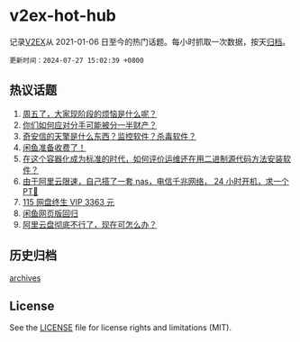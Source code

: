 # v2ex-hot-hub

 记录[V2EX](https://www.v2ex.com/)从 2021-01-06 日至今的热门话题。每小时抓取一次数据，按天[归档](archives)。

`更新时间：2024-07-27 15:02:39 +0800`

## 热议话题

1. [周五了，大家现阶段的烦恼是什么呢？](https://www.v2ex.com/t/1060360)
1. [你们如何应对分手可能被分一半财产？](https://www.v2ex.com/t/1060460)
1. [奇安信的天擎是什么东西？监控软件？杀毒软件？](https://www.v2ex.com/t/1060452)
1. [闲鱼准备收费了！](https://www.v2ex.com/t/1060449)
1. [在这个容器化成为标准的时代，如何评价运维还在用二进制源代码方法安装软件？](https://www.v2ex.com/t/1060372)
1. [由于阿里云限速，自己搭了一套 nas，电信千兆网络， 24 小时开机，求一个 PT💊](https://www.v2ex.com/t/1060324)
1. [115 网盘终生 VIP 3363 元](https://www.v2ex.com/t/1060446)
1. [闲鱼网页版回归](https://www.v2ex.com/t/1060380)
1. [阿里云盘彻底不行了，现在可怎么办？](https://www.v2ex.com/t/1060349)

## 历史归档

[archives](archives)

## License

See the [LICENSE](LICENSE) file for license rights and limitations (MIT).
